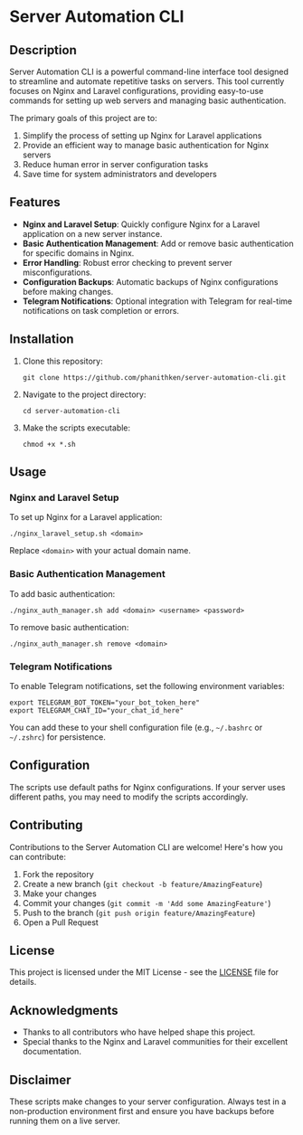 # Server Automation CLI

## Description

Server Automation CLI is a powerful command-line interface tool designed to streamline and automate repetitive tasks on servers. This tool currently focuses on Nginx and Laravel configurations, providing easy-to-use commands for setting up web servers and managing basic authentication.

The primary goals of this project are to:

1. Simplify the process of setting up Nginx for Laravel applications
2. Provide an efficient way to manage basic authentication for Nginx servers
3. Reduce human error in server configuration tasks
4. Save time for system administrators and developers

## Features

- **Nginx and Laravel Setup**: Quickly configure Nginx for a Laravel application on a new server instance.
- **Basic Authentication Management**: Add or remove basic authentication for specific domains in Nginx.
- **Error Handling**: Robust error checking to prevent server misconfigurations.
- **Configuration Backups**: Automatic backups of Nginx configurations before making changes.
- **Telegram Notifications**: Optional integration with Telegram for real-time notifications on task completion or errors.

## Installation

1. Clone this repository:
   ```
   git clone https://github.com/phanithken/server-automation-cli.git
   ```
2. Navigate to the project directory:
   ```
   cd server-automation-cli
   ```
3. Make the scripts executable:
   ```
   chmod +x *.sh
   ```

## Usage

### Nginx and Laravel Setup

To set up Nginx for a Laravel application:

```
./nginx_laravel_setup.sh <domain>
```

Replace `<domain>` with your actual domain name.

### Basic Authentication Management

To add basic authentication:

```
./nginx_auth_manager.sh add <domain> <username> <password>
```

To remove basic authentication:

```
./nginx_auth_manager.sh remove <domain>
```

### Telegram Notifications

To enable Telegram notifications, set the following environment variables:

```
export TELEGRAM_BOT_TOKEN="your_bot_token_here"
export TELEGRAM_CHAT_ID="your_chat_id_here"
```

You can add these to your shell configuration file (e.g., `~/.bashrc` or `~/.zshrc`) for persistence.

## Configuration

The scripts use default paths for Nginx configurations. If your server uses different paths, you may need to modify the scripts accordingly.

## Contributing

Contributions to the Server Automation CLI are welcome! Here's how you can contribute:

1. Fork the repository
2. Create a new branch (`git checkout -b feature/AmazingFeature`)
3. Make your changes
4. Commit your changes (`git commit -m 'Add some AmazingFeature'`)
5. Push to the branch (`git push origin feature/AmazingFeature`)
6. Open a Pull Request

## License

This project is licensed under the MIT License - see the [LICENSE](LICENSE) file for details.

## Acknowledgments

- Thanks to all contributors who have helped shape this project.
- Special thanks to the Nginx and Laravel communities for their excellent documentation.

## Disclaimer

These scripts make changes to your server configuration. Always test in a non-production environment first and ensure you have backups before running them on a live server.

